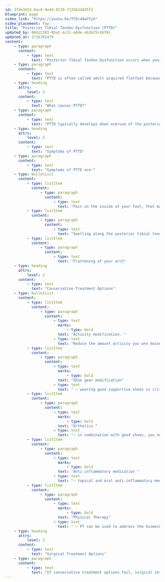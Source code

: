 ```yaml
---
id: 37de3d24-0ac8-4e4d-9170-713562d4d5f2
blueprint: page
video_link: "https://youtu.be/fCDc44wCFyU"
video_placement: Top
title: "Posterior Tibial Tendon Dysfunction (PTTD)"
updated_by: 06b22383-0ba2-4c31-a8de-ab3b25c4bf61
updated_at: 1716781479
content:
    - type: paragraph
      content:
          - type: text
            text: "Posterior Tibial Tendon Dysfunction occurs when your posterior tibial tendon becomes irritated and inflamed. Your posterior tibial tendon runs along the inside of your ankle and foot to insert on the arch of your foot. Its job is to work in conjunction with other ligaments and tendons to help support the arch and keep your arch from collapsing and help the foot function while walking. When your posterior tibial tendon struggles with its job because of your lower limb biomechanics, it becomes inflamed and causes you pain. It also is unable to support your arch, resulting in flattening of your medial arch.\_"
    - type: paragraph
      content:
          - type: text
            text: "PTTD is often called adult acquired flatfoot because it is the most common type of flatfoot that is developed in adulthood. This condition can develop in one or both feet. PTTD is usually progressive and will get worse if not treated early."
    - type: heading
      attrs:
          level: 2
      content:
          - type: text
            text: "What causes PTTD?"
    - type: paragraph
      content:
          - type: text
            text: "PTTD typically develops when overuse of the posterior tibial tendon causes it to be inflamed and irritated. PTTD can be aggravated by activities like running, hiking, or walking."
    - type: heading
      attrs:
          level: 2
      content:
          - type: text
            text: "Symptoms of PTTD"
    - type: paragraph
      content:
          - type: text
            text: "Symptoms of PTTD are:"
    - type: bulletList
      content:
          - type: listItem
            content:
                - type: paragraph
                  content:
                      - type: text
                        text: "Pain on the inside of your foot, that may travel up your ankle if the condition process progresses"
          - type: listItem
            content:
                - type: paragraph
                  content:
                      - type: text
                        text: "Swelling along the posterior tibial tendon"
          - type: listItem
            content:
                - type: paragraph
                  content:
                      - type: text
                        text: "Flattening of your arch"
    - type: heading
      attrs:
          level: 2
      content:
          - type: text
            text: "Conservative Treatment Options"
    - type: bulletList
      content:
          - type: listItem
            content:
                - type: paragraph
                  content:
                      - type: text
                        marks:
                            - type: bold
                        text: "Activity modification. "
                      - type: text
                        text: "Reduce the amount activity you are doing that you know aggravates your pain"
          - type: listItem
            content:
                - type: paragraph
                  content:
                      - type: text
                        marks:
                            - type: bold
                        text: "Shoe gear modification"
                      - type: text
                        text: " – wearing good supportive shoes is critical when you have PTTD, because your shoes need to help support your posterior tibial tendon"
          - type: listItem
            content:
                - type: paragraph
                  content:
                      - type: text
                        marks:
                            - type: bold
                        text: "Orthotics "
                      - type: text
                        text: "– in combination with good shoes, you need orthotics to help support your posterior tibial tendon"
          - type: listItem
            content:
                - type: paragraph
                  content:
                      - type: text
                        marks:
                            - type: bold
                        text: "Anti-inflammatory medication "
                      - type: text
                        text: "– topical and oral anti-inflammatory medication can help ease pain caused by PTTD."
          - type: listItem
            content:
                - type: paragraph
                  content:
                      - type: text
                        marks:
                            - type: bold
                        text: "Physical Therapy"
                      - type: text
                        text: " – PT can be used to address the biomechanical causes of your PTTD and help you with your treatment plan"
    - type: heading
      attrs:
          level: 2
      content:
          - type: text
            text: "Surgical Treatment Options"
    - type: paragraph
      content:
          - type: text
            text: "If conservative treatment options fail, surgical intervention can be offered. Surgical intervention depends on the severity and level of deformity of your flatfoot.\_"
---
```

